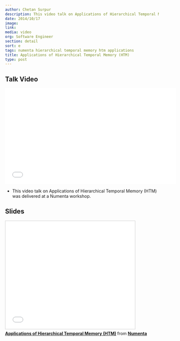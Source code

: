 ```yaml
---
author: Chetan Surpur
description: This video talk on Applications of Hierarchical Temporal Memory (HTM) was delivered at a Numenta workshop.
date: 2014/10/17
image:
link:
media: video
org: Software Engineer
section: detail
sort: e
tags: numenta hierarchical temporal memory htm applications
title: Applications of Hierarchical Temporal Memory (HTM)
type: post
---
```


## Talk Video

<iframe width="560" height="315" src="//www.youtube.com/embed/900nFOfzp2E" frameborder="0" allowfullscreen></iframe>

* This video talk on Applications of Hierarchical Temporal Memory (HTM) was
  delivered at a Numenta workshop.

## Slides

<iframe src="//www.slideshare.net/slideshow/embed_code/45034552" width="425" height="355" frameborder="0" marginwidth="0" marginheight="0" scrolling="no" style="border:1px solid #CCC; border-width:1px; margin-bottom:5px; max-width: 100%;" allowfullscreen> </iframe> <div style="margin-bottom:5px"> <strong> <a href="//www.slideshare.net/numenta/applications-of-htm-workshop" title="Applications of Hierarchical Temporal Memory (HTM)" target="\_blank">Applications of Hierarchical Temporal Memory (HTM)</a> </strong> from <strong><a href="//www.slideshare.net/numenta" target="\_blank">Numenta</a></strong> </div>
